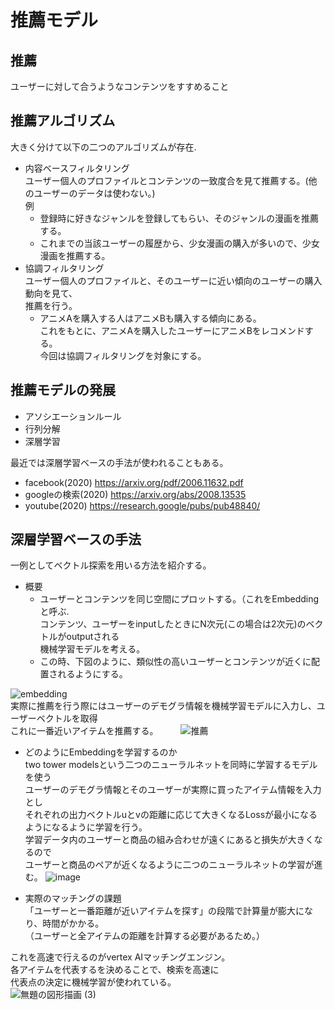 # 推薦モデル  
## 推薦  
ユーザーに対して合うようなコンテンツをすすめること

## 推薦アルゴリズム  
大きく分けて以下の二つのアルゴリズムが存在.   
- 内容ベースフィルタリング  
  ユーザー個人のプロファイルとコンテンツの一致度合を見て推薦する。(他のユーザーのデータは使わない。)  
  例
  - 登録時に好きなジャンルを登録してもらい、そのジャンルの漫画を推薦する。
  - これまでの当該ユーザーの履歴から、少女漫画の購入が多いので、少女漫画を推薦する。  
- 協調フィルタリング  
  ユーザー個人のプロファイルと、そのユーザーに近い傾向のユーザーの購入動向を見て、  
  推薦を行う。  
    - アニメAを購入する人はアニメBも購入する傾向にある。  
    これをもとに、アニメAを購入したユーザーにアニメBをレコメンドする。   
今回は協調フィルタリングを対象にする。  

## 推薦モデルの発展  
  - アソシエーションルール  
  - 行列分解
  - 深層学習  
  
最近では深層学習ベースの手法が使われることもある。  
- facebook(2020) https://arxiv.org/pdf/2006.11632.pdf
- googleの検索(2020) https://arxiv.org/abs/2008.13535
- youtube(2020) https://research.google/pubs/pub48840/  

## 深層学習ベースの手法  
一例としてベクトル探索を用いる方法を紹介する。  
- 概要  
  - ユーザーとコンテンツを同じ空間にプロットする。（これをEmbeddingと呼ぶ.     
  コンテンツ、ユーザーをinputしたときにN次元(この場合は2次元)のベクトルがoutputされる  
  機械学習モデルを考える。  
  - この時、下図のように、類似性の高いユーザーとコンテンツが近くに配置されるようにする。  

![embedding](https://user-images.githubusercontent.com/54636129/197065402-566a49d6-957c-48b9-a2c3-53390709b273.png)   
実際に推薦を行う際にはユーザーのデモグラ情報を機械学習モデルに入力し、ユーザーベクトルを取得  
これに一番近いアイテムを推薦する。  　　
![推薦](https://user-images.githubusercontent.com/54636129/197066025-2b9ecba4-f45b-4746-b71d-f692a9805dc4.png)  

- どのようにEmbeddingを学習するのか  
two tower modelsという二つのニューラルネットを同時に学習するモデルを使う  
ユーザーのデモグラ情報とそのユーザーが実際に買ったアイテム情報を入力とし  
それぞれの出力ベクトルuとvの距離に応じて大きくなるLossが最小になるようになるように学習を行う。  
学習データ内のユーザーと商品の組み合わせが遠くにあると損失が大きくなるので  
ユーザーと商品のペアが近くなるように二つのニューラルネットの学習が進む。
![image](https://user-images.githubusercontent.com/54636129/192722504-4be52269-2eb3-4fd8-b4da-2a57362bd22f.png)  
  
- 実際のマッチングの課題  
「ユーザーと一番距離が近いアイテムを探す」の段階で計算量が膨大になり、時間がかかる。  
（ユーザーと全アイテムの距離を計算する必要があるため。）  
  
これを高速で行えるのがvertex AIマッチングエンジン。  
各アイテムを代表するを決めることで、検索を高速に  
代表点の決定に機械学習が使われている。   
![無題の図形描画 (3)](https://user-images.githubusercontent.com/54636129/197068028-970133f5-9769-4e8c-9bf6-daedbf9f912b.png)
